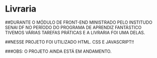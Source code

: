 # Livraria

##DURANTE O MÓDULO DE FRONT-END MINISTRADO PELO INSTITUDO SENAI DF NO PERÍODO DO PROGRAMA DE APRENDIZ FANTÁSTICO TIVEMOS VÁRIAS TAREFAS PRÁTICAS E A LIVRARIA FOI UMA DELAS.

##NESSE PROJETO FOI UTILIZADO HTML. CSS E JAVASCRIPT!!

###OBS: O PROJETO AINDA ESTÁ EM ANDAMENTO.
